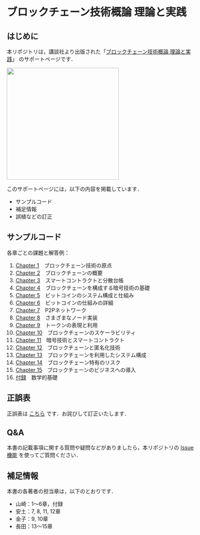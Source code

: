 # ブロックチェーン技術概論 理論と実践

## はじめに

本リポジトリは，講談社より出版された「[ブロックチェーン技術概論 理論と実践](https://bookclub.kodansha.co.jp/product?item=0000353684)」
のサポートページです．

<img src="https://cv.bkmkn.kodansha.co.jp/9784065240939/9784065240939_obi_w.jpg" width="300"/>

このサポートページには，以下の内容を掲載しています．

- サンプルコード
- 補足情報
- 誤植などの訂正

## サンプルコード

各章ごとの課題と解答例：

1. [Chapter 1](/Chapter01.md)　ブロックチェーン技術の原点
1. [Chapter 2](/Chapter02.md)　ブロックチェーンの概要
1. [Chapter 3](/Chapter03.md)　スマートコントラクトと分散台帳
1. [Chapter 4](/Chapter04.md)　ブロックチェーンを構成する暗号技術の基礎
1. [Chapter 5](/Chapter05.md)　ビットコインのシステム構成と仕組み
1. [Chapter 6](/Chapter06.md)　ビットコインの仕組みの詳細
1. [Chapter 7](/Chapter07.md)　P2Pネットワーク
1. [Chapter 8](/Chapter08.md)　さまざまなノード実装
1. [Chapter 9](/Chapter09.md)　トークンの表現と利用
1. [Chapter 10](/Chapter10.md)　ブロックチェーンのスケーラビリティ
1. [Chapter 11](/Chapter11.md)　暗号技術とスマートコントラクト
1. [Chapter 12](/Chapter12.md)　ブロックチェーンと匿名化技術
1. [Chapter 13](/Chapter13.md)　ブロックチェーンを利用したシステム構成
1. [Chapter 14](/Chapter14.md)　ブロックチェーン特有のリスク
1. [Chapter 15](/Chapter15.md)　ブロックチェーンのビジネスへの導入
1. [付録](/appendix.md)　数学的基礎

## 正誤表

正誤表は [こちら](/errata.md) です．お詫びして訂正いたします．

## Q&A

本書の記載事項に関する質問や疑問などがありましたら，本リポジトリの
[Issue機能](https://github.com/blockchain-programming/book2021/issues)
を使ってご質問ください．

## 補足情報

本書の各著者の担当章は，以下のとおりです．

- 山崎：1〜6章，付録
- 安土：7, 8, 11, 12章
- 金子：9, 10章
- 長田：13〜15章
